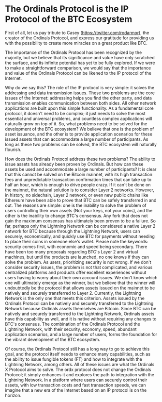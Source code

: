 The Ordinals Protocol is the IP Protocol of the BTC Ecosystem
====

First of all, let us pay tribute to Casey (https://twitter.com/rodarmor), the creator of the Ordinals Protocol, and express our gratitude for providing us with the possibility to create more miracles on a great product like BTC.

The importance of the Ordinals Protocol has been recognized by the majority, but we believe that its significance and value have only scratched the surface, and its infinite potential has yet to be fully explored. If we were to make a straightforward comparison, we would say that the importance and value of the Ordinals Protocol can be likened to the IP protocol of the Internet.

Why do we say this? The role of the IP protocol is very simple: it solves the addressing and data transmission issues. These two problems are the core issues of the Internet: addressing helps you find the other party, and data transmission enables communication between both sides. All other network applications are built upon this simple functionality. As a fundamental core protocol, it doesn't need to be complex; it just needs to solve the most essential and universal problems, and countless complex applications will naturally grow on top of it. So, what problems need to be solved for the development of the BTC ecosystem? We believe that one is the problem of asset issuance, and the other is to provide application scenarios for these issued assets that can accommodate a large number of participants. As long as these two problems can be solved, the BTC ecosystem will naturally flourish.

How does the Ordinals Protocol address these two problems? The ability to issue assets has already been proven by Ordinals. But how can these assets be used and accommodate a large number of participants? It is clear that this cannot be solved on the Bitcoin mainnet, with its high transaction fees and unpredictable transaction confirmation times that can take up to half an hour, which is enough to drive people crazy. If it can't be done on the mainnet, the natural solution is to consider Layer 2 networks. However, in history, no sidechain, Layer 2 network, or even new public chains like Ethereum have been able to prove that BTC can be safely transferred in and out. The reasons are simple: one is the inability to solve the problem of users controlling their own assets (Not your keys, not your coins), and the other is the inability to change BTC's consensus. Any fork that does not gain the maximum consensus has ultimately been proven to be a failure. So far, perhaps only the Lightning Network can be considered a native Layer 2 network for BTC because through the Lightning Network, users can securely, economically, and quickly use BTC for payments without needing to place their coins in someone else's wallet. Please note the keywords: security comes first, with economic and speed being secondary. There have been too many proposals regarding BTC's Layer 2 and virtual machines, but until the products are launched, no one knows if they can solve the problem. As users, prioritizing security is not wrong. If we don't consider security issues, the problem is not that complicated, and various centralized platforms and products offer excellent experiences without users having to worry about their own account issues. We don't know which one will ultimately emerge as the winner, but we believe that the winner will undoubtedly be the protocol that allows assets issued on the mainnet to be natively and securely transferred to Layer 2. Currently, the Lightning Network is the only one that meets this criterion. Assets issued by the Ordinals Protocol can be natively and securely transferred to the Lightning Network because Ordinals assets themselves are Bitcoin. Since BTC can be natively and securely transferred to the Lightning Network, Ordinals assets have this capability as well, and it is native without requiring any changes to BTC's consensus. The combination of the Ordinals Protocol and the Lightning Network, with their security, economy, speed, abundant application scenarios, and a large number of users, forms the foundation for the vibrant development of the BTC ecosystem.

Of course, the Ordinals Protocol still has a long way to go to achieve this goal, and the protocol itself needs to enhance many capabilities, such as the ability to issue fungible tokens (FT) and how to integrate with the Lightning Network, among others. All of these issues are what the Ordinals X Protocol aims to solve. The ordx protocol does not change the Ordinals Protocol; it simply enhances it and explores the path to integration with the Lightning Network. In a platform where users can securely control their assets, with low transaction costs and fast transaction speeds, we can imagine that a new era of the Internet based on an IP protocol is on the horizon.